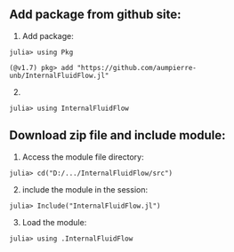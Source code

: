 ## Add package from github site:

1) Add package:

``julia> using Pkg``

``(@v1.7) pkg> add "https://github.com/aumpierre-unb/InternalFluidFlow.jl"``

2) 

``julia> using InternalFluidFlow``

## Download zip file and include module:

1) Access the module file directory:

``julia> cd("D:/.../InternalFluidFlow/src")``

2) include the module in the session:

``julia> Include("InternalFluidFlow.jl")``

3) Load the module:

``julia> using .InternalFluidFlow``
